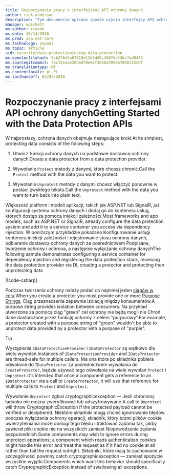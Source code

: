 ```yaml
---
title: Rozpoczynanie pracy z interfejsami API ochrony danych
author: rick-anderson
description: "Tym dokumencie opisano sposób użycia interfejsy API ochrony danych platformy ASP.NET Core dla ochrony i wyłączenie ochrony danych w aplikacji."
manager: wpickett
ms.author: riande
ms.date: 10/14/2016
ms.prod: asp.net-core
ms.technology: aspnet
ms.topic: article
uid: security/data-protection/using-data-protection
ms.openlocfilehash: 9cb276d3a67619e13d5d49c4567dcf3bc7ad0475
ms.sourcegitcommit: 7ac15eaae20b6d70e65f3650af050a7880115cbf
ms.translationtype: MT
ms.contentlocale: pl-PL
ms.lasthandoff: 03/02/2018
---
```

# <a name="getting-started-with-the-data-protection-apis"></a><span data-ttu-id="4fc11-103">Rozpoczynanie pracy z interfejsami API ochrony danych</span><span class="sxs-lookup"><span data-stu-id="4fc11-103">Getting Started with the Data Protection APIs</span></span>

<a name="security-data-protection-getting-started"></a>

<span data-ttu-id="4fc11-104">W najprostszy, ochrona danych obejmuje następujące kroki:</span><span class="sxs-lookup"><span data-stu-id="4fc11-104">At its simplest, protecting data consists of the following steps:</span></span>

1. <span data-ttu-id="4fc11-105">Utwórz funkcji ochrony danych na podstawie dostawcę ochrony danych.</span><span class="sxs-lookup"><span data-stu-id="4fc11-105">Create a data protector from a data protection provider.</span></span>

2. <span data-ttu-id="4fc11-106">Wywołanie `Protect` metody z danymi, które chcesz chronić.</span><span class="sxs-lookup"><span data-stu-id="4fc11-106">Call the `Protect` method with the data you want to protect.</span></span>

3. <span data-ttu-id="4fc11-107">Wywołanie `Unprotect` metody z danymi chcesz włączyć ponownie w postaci zwykłego tekstu.</span><span class="sxs-lookup"><span data-stu-id="4fc11-107">Call the `Unprotect` method with the data you want to turn back into plain text.</span></span>

<span data-ttu-id="4fc11-108">Większość platform i modeli aplikacji, takich jak ASP.NET lub SignalR, już konfiguracji systemu ochrony danych i dodaj go do kontenera usług, których dostęp za pomocą iniekcji zależności.</span><span class="sxs-lookup"><span data-stu-id="4fc11-108">Most frameworks and app models, such as ASP.NET or SignalR, already configure the data protection system and add it to a service container you access via dependency injection.</span></span> <span data-ttu-id="4fc11-109">W poniższym przykładzie pokazano Konfigurowanie usługi kontenera iniekcji zależności i rejestrowanie stosu ochrony danych, odbieranie dostawca ochrony danych za pośrednictwem Podpisane, tworzenie ochrony i ochrona, a następnie wyłączanie ochrony danych</span><span class="sxs-lookup"><span data-stu-id="4fc11-109">The following sample demonstrates configuring a service container for dependency injection and registering the data protection stack, receiving the data protection provider via DI, creating a protector and protecting then unprotecting data</span></span>

[!code-csharp[](../../security/data-protection/using-data-protection/samples/protectunprotect.cs?highlight=26,34,35,36,37,38,39,40)]

<span data-ttu-id="4fc11-110">Podczas tworzenia ochrony należy podać co najmniej jeden [ciągów w celu](consumer-apis/purpose-strings.md).</span><span class="sxs-lookup"><span data-stu-id="4fc11-110">When you create a protector you must provide one or more [Purpose Strings](consumer-apis/purpose-strings.md).</span></span> <span data-ttu-id="4fc11-111">Ciąg przeznaczenia zapewnia izolację między konsumentów.</span><span class="sxs-lookup"><span data-stu-id="4fc11-111">A purpose string provides isolation between consumers.</span></span> <span data-ttu-id="4fc11-112">Na przykład utworzone za pomocą ciąg "green" cel ochrony nie będą mogli nie Chroń dane dostarczone przez funkcję ochrony z celem "purpurowy".</span><span class="sxs-lookup"><span data-stu-id="4fc11-112">For example, a protector created with a purpose string of "green" wouldn't be able to unprotect data provided by a protector with a purpose of "purple".</span></span>

>[!TIP]
> <span data-ttu-id="4fc11-113">Wystąpienia `IDataProtectionProvider` i `IDataProtector` są wątkowo dla wielu wywołań.</span><span class="sxs-lookup"><span data-stu-id="4fc11-113">Instances of `IDataProtectionProvider` and `IDataProtector` are thread-safe for multiple callers.</span></span> <span data-ttu-id="4fc11-114">Ma ona która po składnika pobiera odwołanie do `IDataProtector` za pośrednictwem wywołania do `CreateProtector`, będzie używać tego odwołania na wiele wywołań `Protect` i `Unprotect`.</span><span class="sxs-lookup"><span data-stu-id="4fc11-114">It's intended that once a component gets a reference to an `IDataProtector` via a call to `CreateProtector`, it will use that reference for multiple calls to `Protect` and `Unprotect`.</span></span>
>
><span data-ttu-id="4fc11-115">Wywołanie `Unprotect` zgłosi cryptographicexception — Jeśli chroniony ładunku nie można zweryfikować lub odszyfrowywane.</span><span class="sxs-lookup"><span data-stu-id="4fc11-115">A call to `Unprotect` will throw CryptographicException if the protected payload cannot be verified or deciphered.</span></span> <span data-ttu-id="4fc11-116">Niektóre składniki mogą chcieć ignorowanie błędów podczas wyłączania ochrony operacji; składnik, który brzmi plików cookie uwierzytelniania może obsługi tego błędu i traktować żądania tak, jakby zawierał pliki cookie nie na wszystkich zamiast Niepowodzenie żądania bezpośrednich.</span><span class="sxs-lookup"><span data-stu-id="4fc11-116">Some components may wish to ignore errors during unprotect operations; a component which reads authentication cookies might handle this error and treat the request as if it had no cookie at all rather than fail the request outright.</span></span> <span data-ttu-id="4fc11-117">Składniki, które mają to zachowanie w szczególności powinny catch cryptographicexception — zamiast spożycie wszystkie wyjątki.</span><span class="sxs-lookup"><span data-stu-id="4fc11-117">Components which want this behavior should specifically catch CryptographicException instead of swallowing all exceptions.</span></span>
